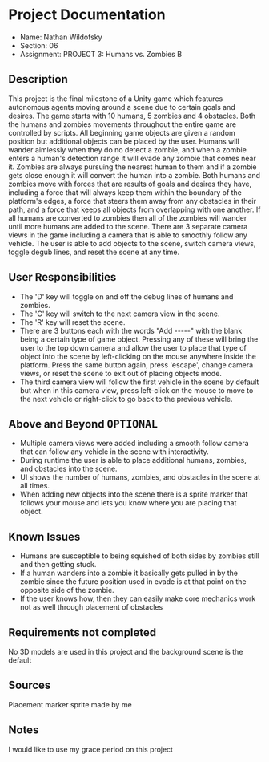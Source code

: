 # Project Documentation

-   Name: Nathan Wildofsky
-   Section: 06
-   Assignment: PROJECT 3: Humans vs. Zombies B


## Description

This project is the final milestone of a Unity game which features autonomous agents moving around a scene due to certain goals and desires. The game starts with 10 humans, 5 zombies and 4 obstacles. Both the humans and zombies movements throughout the entire game are controlled by scripts. All beginning game objects are given a random position but additional objects can be placed by the user. Humans will wander aimlessly when they do no detect a zombie, and when a zombie enters a human's detection range it will evade any zombie that comes near it. Zombies are always pursuing the nearest human to them and if a zombie gets close enough it will convert the human into a zombie. Both humans and zombies move with forces that are results of goals and desires they have, including a force that will always keep them within the boundary of the platform's edges, a force that steers them away from any obstacles in their path, and a force that keeps all objects from overlapping with one another. If all humans are converted to zombies then all of the zombies will wander until more humans are added to the scene. There are 3 separate camera views in the game including a camera that is able to smoothly follow any vehicle. The user is able to add objects to the scene, switch camera views, toggle degub lines, and reset the scene at any time.

## User Responsibilities

* The 'D' key will toggle on and off the debug lines of humans and zombies.
* The 'C' key will switch to the next camera view in the scene.
* The 'R' key will reset the scene.
* There are 3 buttons each with the words "Add -----" with the blank being a certain type of game object. Pressing any of these will bring the user to the top down camera and allow the user to place that type of object into the scene by left-clicking on the mouse anywhere inside the platform. Press the same button again, press 'escape', change camera views, or reset the scene to exit out of placing objects mode.
* The third camera view will follow the first vehicle in the scene by default but when in this camera view, press left-click on the mouse to move to the next vehicle or right-click to go back to the previous vehicle.

## Above and Beyond <kbd>OPTIONAL</kbd>

* Multiple camera views were added including a smooth follow camera that can follow any vehicle in the scene with interactivity.
* During runtime the user is able to place additional humans, zombies, and obstacles into the scene.
* UI shows the number of humans, zombies, and obstacles in the scene at all times.
* When adding new objects into the scene there is a sprite marker that follows your mouse and lets you know where you are placing that object.

## Known Issues

* Humans are susceptible to being squished of both sides by zombies still and then getting stuck.
* If a human wanders into a zombie it basically gets pulled in by the zombie since the future position used in evade is at that point on the opposite side of the zombie.
* If the user knows how, then they can easily make core mechanics work not as well through placement of obstacles

## Requirements not completed

No 3D models are used in this project and the background scene is the default

## Sources

Placement marker sprite made by me

## Notes

I would like to use my grace period on this project
